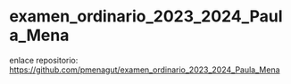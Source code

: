 # examen_ordinario_2023_2024_Paula_Mena
enlace repositorio: https://github.com/pmenagut/examen_ordinario_2023_2024_Paula_Mena
